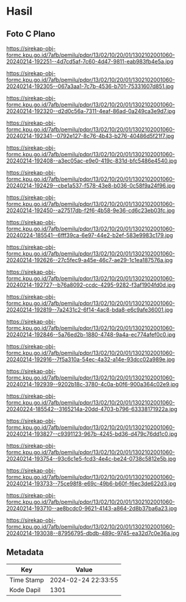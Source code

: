 # Hasil

## Foto C Plano

https://sirekap-obj-formc.kpu.go.id/7afb/pemilu/pdpr/13/02/10/20/01/1302102001060-20240214-192251--4d7cd5af-7c60-4d47-9811-eab983fb4e5a.jpg

https://sirekap-obj-formc.kpu.go.id/7afb/pemilu/pdpr/13/02/10/20/01/1302102001060-20240214-192305--067a3aa1-7c7b-4536-b701-75331607d851.jpg

https://sirekap-obj-formc.kpu.go.id/7afb/pemilu/pdpr/13/02/10/20/01/1302102001060-20240214-192320--d2d0c56a-7311-4eaf-86ad-0a249ca3e9d7.jpg

https://sirekap-obj-formc.kpu.go.id/7afb/pemilu/pdpr/13/02/10/20/01/1302102001060-20240214-192341--0792e127-8c76-4b43-b276-40486d5f21f7.jpg

https://sirekap-obj-formc.kpu.go.id/7afb/pemilu/pdpr/13/02/10/20/01/1302102001060-20240214-192408--a3ec05ac-e9e0-419c-831d-bfc5486e4540.jpg

https://sirekap-obj-formc.kpu.go.id/7afb/pemilu/pdpr/13/02/10/20/01/1302102001060-20240214-192429--cbe1a537-f578-43e8-b036-0c58f9a24f96.jpg

https://sirekap-obj-formc.kpu.go.id/7afb/pemilu/pdpr/13/02/10/20/01/1302102001060-20240214-192450--a27517db-f2f6-4b58-9e36-cd6c23eb03fc.jpg

https://sirekap-obj-formc.kpu.go.id/7afb/pemilu/pdpr/13/02/10/20/01/1302102001060-20240224-185541--6fff39ca-6e97-44e2-b2ef-583e9983c179.jpg

https://sirekap-obj-formc.kpu.go.id/7afb/pemilu/pdpr/13/02/10/20/01/1302102001060-20240214-192626--27c5fec9-a45e-46c7-ae29-1c1ea187576a.jpg

https://sirekap-obj-formc.kpu.go.id/7afb/pemilu/pdpr/13/02/10/20/01/1302102001060-20240214-192727--b76a8092-ccdc-4295-9282-f3af1904fd0d.jpg

https://sirekap-obj-formc.kpu.go.id/7afb/pemilu/pdpr/13/02/10/20/01/1302102001060-20240214-192819--7a2431c2-6f14-4ac8-bda8-e6c9afe36001.jpg

https://sirekap-obj-formc.kpu.go.id/7afb/pemilu/pdpr/13/02/10/20/01/1302102001060-20240214-192846--5a76ed2b-1880-4748-9a4a-ec774afef0c0.jpg

https://sirekap-obj-formc.kpu.go.id/7afb/pemilu/pdpr/13/02/10/20/01/1302102001060-20240214-192916--7f5a310a-54ec-4a32-a14e-93dcc02a989e.jpg

https://sirekap-obj-formc.kpu.go.id/7afb/pemilu/pdpr/13/02/10/20/01/1302102001060-20240214-192939--9202b18c-3780-4c0a-b0f6-900a364c02e9.jpg

https://sirekap-obj-formc.kpu.go.id/7afb/pemilu/pdpr/13/02/10/20/01/1302102001060-20240224-185542--3165214a-20dd-4703-b796-63338171922a.jpg

https://sirekap-obj-formc.kpu.go.id/7afb/pemilu/pdpr/13/02/10/20/01/1302102001060-20240214-193827--c9391123-967b-4245-bd36-d479c76dd1c0.jpg

https://sirekap-obj-formc.kpu.go.id/7afb/pemilu/pdpr/13/02/10/20/01/1302102001060-20240214-193754--93c6c1e5-fcd3-4e4c-be24-0738c5812e5b.jpg

https://sirekap-obj-formc.kpu.go.id/7afb/pemilu/pdpr/13/02/10/20/01/1302102001060-20240214-193733--75ce98f8-e69c-49b6-b60f-f6ec3de622d3.jpg

https://sirekap-obj-formc.kpu.go.id/7afb/pemilu/pdpr/13/02/10/20/01/1302102001060-20240214-193710--ae8bcdc0-9621-4143-a864-2d8b37ba6a23.jpg

https://sirekap-obj-formc.kpu.go.id/7afb/pemilu/pdpr/13/02/10/20/01/1302102001060-20240214-193038--87956795-dbdb-489c-9745-ea32d7c0e36a.jpg


## Metadata

| Key        | Value               |
| ---------- | ------------------- |
| Time Stamp | 2024-02-24 22:33:55 |
| Kode Dapil | 1301                |




